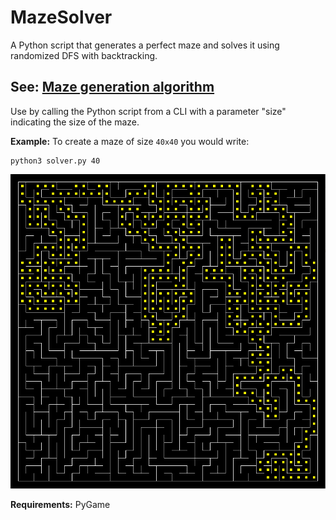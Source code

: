 # MazeSolver
A Python script that generates a perfect maze and solves it using randomized DFS with backtracking.

See: [Maze generation algorithm](https://en.wikipedia.org/wiki/Maze_generation_algorithm#Randomized_depth-first_search)
---
Use by calling the Python script from a CLI with a parameter "size" indicating the size of the maze.

**Example:** To create a maze of size `40x40` you would write:

```
python3 solver.py 40
```
![A solved 40 by 40 maze](./maze40.png)

**Requirements:** PyGame
